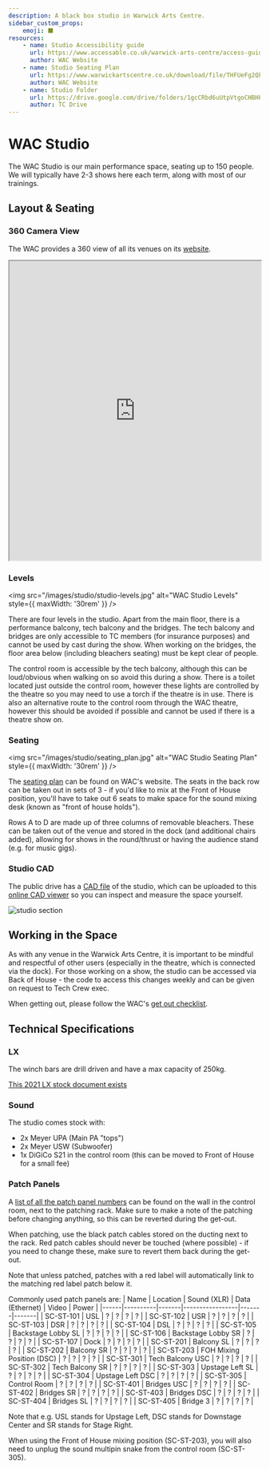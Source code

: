 ```yaml
---
description: A black box studio in Warwick Arts Centre.
sidebar_custom_props:
    emoji: ⬛
resources:
    - name: Studio Accessibility guide
      url: https://www.accessable.co.uk/warwick-arts-centre/access-guides/warwick-arts-centre-studios-event-spaces
      author: WAC Website
    - name: Studio Seating Plan
      url: https://www.warwickartscentre.co.uk/download/file/THFUeFg2QkJSQUVseW41UDJpU3dBdz09/
      author: WAC Website
    - name: Studio Folder
      url: https://drive.google.com/drive/folders/1gcCRbd6uUtpVtgoCHBHFJXWyetCUaGOL?usp=drive_link
      author: TC Drive
---
```

# WAC Studio
The WAC Studio is our main performance space, seating up to 150 people. We will typically have 2-3 shows here each term,
along with most of our trainings.

## Layout & Seating

### 360 Camera View

The WAC provides a 360 view of all its venues on its
[website](https://www.warwickartscentre.co.uk/our-venues/studio/).

<iframe src="https://my.matterport.com/show/?m=gyBcoRB4m7u&play=1&qs=1&hl=0&brand=0&sr=-.54,-1.47&ss=411" width="100%" height="600" >
</iframe>

### Levels
<img src="/images/studio/studio-levels.jpg" alt="WAC Studio Levels" style={{ maxWidth: '30rem' }} />

There are four levels in the studio. Apart from the main floor, there is a performance balcony, tech balcony and the
bridges. The tech balcony and bridges are only accessible to TC members (for insurance purposes) and cannot be used by
cast during the show. When working on the bridges, the floor area below (including bleachers seating) must be kept clear
of people.

The control room is accessible by the tech balcony, although this can be loud/obvious when walking on so avoid this
during a show. There is a toilet located just outside the control room, however these lights are controlled by the
theatre so you may need to use a torch if the theatre is in use. There is also an alternative route to the control room
through the WAC theatre, however this should be avoided if possible and cannot be used if there is a theatre show on.

### Seating
<img src="/images/studio/seating_plan.jpg" alt="WAC Studio Seating Plan" style={{ maxWidth: '30rem' }} />

The [seating plan](https://www.warwickartscentre.co.uk/download/file/THFUeFg2QkJSQUVseW41UDJpU3dBdz09/) can be found on 
WAC's website. The seats in the back row can be taken out in sets of 3 - if you'd like to mix at the Front of House
position, you'll have to take out 6 seats to make space for the sound mixing desk (known as "front of house holds").

Rows A to D are made up of three columns of removable bleachers. These can be taken out of the venue and stored in the
dock (and additional chairs added), allowing for shows in the round/thrust or having the audience stand
(e.g. for music gigs).

### Studio CAD

The public drive has a [CAD file](https://drive.google.com/file/d/14TwSrr7mwapPVbPDDN8Pqs9k-5upM8-4/view?usp=drive_link) of the studio, which can be uploaded to this [online CAD viewer](https://viewer.autodesk.com/) so you can
inspect and measure the space yourself.

![studio section](/images/studio/studio-section.jpg)

## Working in the Space

As with any venue in the Warwick Arts Centre, it is important to be mindful and respectful of other users (especially
in the theatre, which is connected via the dock). For those working on a show, the studio can be accessed via
Back of House - the code to access this changes weekly and can be given on request to Tech Crew exec.

When getting out, please follow the WAC's
[get out checklist](https://drive.google.com/file/d/1a4Ue4wrthyAD1Y5ajFlXJ34QVE7Oq-Y1/view?usp=drive_link).

## Technical Specifications
### LX

The winch bars are drill driven and have a max capacity of 250kg.

[This 2021 LX stock document exists](https://drive.google.com/file/d/1zh8nrRK3MGil0iAW4h7d5ww5Ej035QpS/view?usp=drive_link)

### Sound

The studio comes stock with:

- 2x Meyer UPA (Main PA "tops")
- 2x Meyer USW (Subwoofer)
- 1x DiGiCo S21 in the control room (this can be moved to Front of House for a small fee)

### Patch Panels

A [list of all the patch panel numbers](https://drive.google.com/file/d/11x5CvrBdcfXjkRJ9nkfqovJU4wu2ljn0/view?usp=sharing)
can be found on the wall in the control room, next to the patching rack. Make sure to make a note of the patching before
changing anything, so this can be reverted during the get-out.

When patching, use the black patch cables stored on the ducting next to the rack. Red patch cables should never be
touched (where possible) - if you need to change these, make sure to revert them back during the get-out.

Note that unless patched, patches with a red label will automatically link to the matching red label patch below it. 

Commonly used patch panels are:
| Name | Location | Sound (XLR) | Data (Ethernet) | Video | Power |
|------|----------|-------|-----------------|-------|-------|
| SC-ST-101 | USL | ? | ? | ? | ? |
| SC-ST-102 | USR | ? | ? | ? | ? |
| SC-ST-103 | DSR | ? | ? | ? | ? |
| SC-ST-104 | DSL | ? | ? | ? | ? |
| SC-ST-105 | Backstage Lobby SL | ? | ? | ? | ? |
| SC-ST-106 | Backstage Lobby SR | ? | ? | ? | ? |
| SC-ST-107 | Dock | ? | ? | ? | ? |
| SC-ST-201 | Balcony SL | ? | ? | ? | ? |
| SC-ST-202 | Balcony SR | ? | ? | ? | ? |
| SC-ST-203 | FOH Mixing Position (DSC) | ? | ? | ? | ? |
| SC-ST-301 | Tech Balcony USC | ? | ? | ? | ? |
| SC-ST-302 | Tech Balcony SR  | ? | ? | ? | ? |
| SC-ST-303 | Upstage Left SL | ? | ? | ? | ? |
| SC-ST-304 | Upstage Left DSC | ? | ? | ? | ? |
| SC-ST-305 | Control Room | ? | ? | ? | ? |
| SC-ST-401 | Bridges USC | ? | ? | ? | ? |
| SC-ST-402 | Bridges SR | ? | ? | ? | ? |
| SC-ST-403 | Bridges DSC | ? | ? | ? | ? |
| SC-ST-404 | Bridges SL | ? | ? | ? | ? |
| SC-ST-405 | Bridge 3 | ? | ? | ? | ? |

Note that e.g. USL stands for Upstage Left, DSC stands for Downstage Center and SR stands for Stage Right.

When using the Front of House mixing position (SC-ST-203), you will also need to unplug the sound multipin snake from
the control room (SC-ST-305).